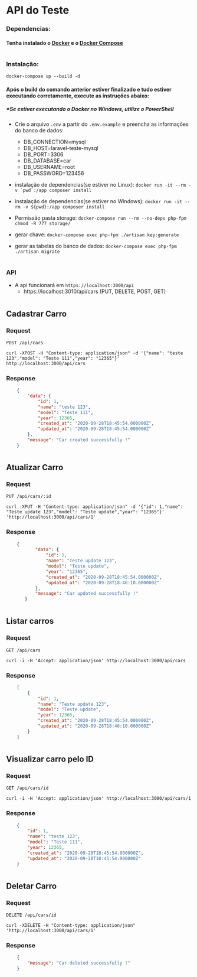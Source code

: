 # API do Teste
### Dependencias:
#### Tenha instalado o [Docker](https://docs.docker.com/engine/install/) e o [Docker Compose](https://docs.docker.com/compose/install/)
#
### Instalação:
```docker-compose up --build -d```
#### Após o build do comando anterior estiver finalizado e tudo estiver executando corretamente, execute as instruções abaixo:
##### *Se estiver executando o Docker no Windows, utilize o PowerShell
* Crie o arquivo ```.env``` a partir do ```.env.example``` e preencha as informações do banco de dados:
    * DB_CONNECTION=mysql
    * DB_HOST=laravel-teste-mysql
    * DB_PORT=3306
    * DB_DATABASE=car
    * DB_USERNAME=root
    * DB_PASSWORD=123456
* instalação de dependencias(se estiver no Linux): ```docker run -it --rm -v `pwd`:/app composer install```

* instalação de dependencias(se estiver no Windows): ```docker run -it --rm -v ${pwd}:/app composer install```

* Permissão pasta storage: ```docker-compose run --rm --no-deps php-fpm chmod -R 777 storage/```

* gerar chave: ```docker-compose exec php-fpm ./artisan key:generate```

* gerar as tabelas do banco de dados: ```docker-compose exec php-fpm ./artisan migrate```
#
### API
* A api funcionará em `https://localhost:3000/api`
    * https://localhost:3010/api/cars (PUT, DELETE, POST, GET)
#    
## Cadastrar Carro

### Request

`POST /api/cars`

    curl -XPOST -H "Content-type: application/json" -d '{"name": "teste 123","model": "Teste 111","year": "12365"}' http://localhost:3000/api/cars
    
### Response
```JSON
    {
        "data": {
            "id": 1,
            "name": "teste 123",
            "model": "Teste 111",
            "year": 12365,
            "created_at": "2020-09-28T18:45:54.000000Z",
            "updated_at": "2020-09-28T18:45:54.000000Z"
        },
        "message": "Car created successfully !"
    }  
```
#

## Atualizar Carro

### Request

`PUT /api/cars/:id`

    curl -XPUT -H "Content-type: application/json" -d '{"id": 1,"name": "Teste update 123","model": "Teste update","year": "12365"}' 'http://localhost:3000/api/cars/1'
    
### Response
```JSON
    {
           "data": {
               "id": 1,
               "name": "Teste update 123",
               "model": "Teste update",
               "year": "12365",
               "created_at": "2020-09-28T18:45:54.000000Z",
               "updated_at": "2020-09-28T18:46:10.000000Z"
           },
           "message": "Car updated successfully !"
       }   
```
#
## Listar carros

### Request

`GET /api/cars`

    curl -i -H 'Accept: application/json' http://localhost:3000/api/cars
    
### Response
```JSON
    [
        {
            "id": 1,
            "name": "Teste update 123",
            "model": "Teste update",
            "year": 12365,
            "created_at": "2020-09-28T18:45:54.000000Z",
            "updated_at": "2020-09-28T18:46:10.000000Z"
        }
    ]   
```    
#
## Visualizar carro pelo ID

### Request

`GET /api/cars/id`

    curl -i -H 'Accept: application/json' http://localhost:3000/api/cars/1
    
### Response
```JSON
    {
        "id": 1,
        "name": "teste 123",
        "model": "Teste 111",
        "year": 12365,
        "created_at": "2020-09-28T18:45:54.000000Z",
        "updated_at": "2020-09-28T18:45:54.000000Z"
    }  
```    
#
## Deletar Carro

### Request

`DELETE /api/cars/id`

    curl -XDELETE -H "Content-type: application/json" 'http://localhost:3000/api/cars/1'
    
### Response
```JSON
    {
        "message": "Car deleted successfully !"
    } 
```
#

